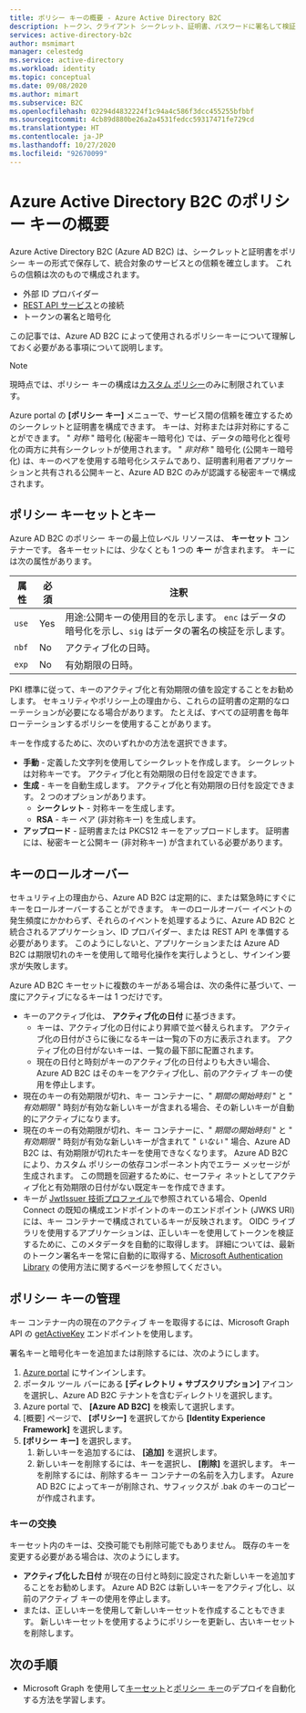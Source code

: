 ```yaml
---
title: ポリシー キーの概要 - Azure Active Directory B2C
description: トークン、クライアント シークレット、証明書、パスワードに署名して検証するために Azure Active Directory B2C で使用できる暗号化ポリシー キーの種類について説明します。
services: active-directory-b2c
author: msmimart
manager: celestedg
ms.service: active-directory
ms.workload: identity
ms.topic: conceptual
ms.date: 09/08/2020
ms.author: mimart
ms.subservice: B2C
ms.openlocfilehash: 02294d4832224f1c94a4c586f3dcc455255bfbbf
ms.sourcegitcommit: 4cb89d880be26a2a4531fedcc59317471fe729cd
ms.translationtype: HT
ms.contentlocale: ja-JP
ms.lasthandoff: 10/27/2020
ms.locfileid: "92670099"
---
```

# <a name="overview-of-policy-keys-in-azure-active-directory-b2c"></a>Azure Active Directory B2C のポリシー キーの概要

Azure Active Directory B2C (Azure AD B2C) は、シークレットと証明書をポリシー キーの形式で保存して、統合対象のサービスとの信頼を確立します。 これらの信頼は次のもので構成されます。

- 外部 ID プロバイダー
- [REST API サービス](restful-technical-profile.md)との接続
- トークンの署名と暗号化

 この記事では、Azure AD B2C によって使用されるポリシーキーについて理解しておく必要がある事項について説明します。

> [!NOTE]
> 現時点では、ポリシー キーの構成は[カスタム ポリシー](active-directory-b2c-get-started-custom.md)のみに制限されています。

Azure portal の **[ポリシー キー]** メニューで、サービス間の信頼を確立するためのシークレットと証明書を構成できます。 キーは、対称または非対称にすることができます。 " *対称* " 暗号化 (秘密キー暗号化) では、データの暗号化と復号化の両方に共有シークレットが使用されます。 " *非対称* " 暗号化 (公開キー暗号化) は、キーのペアを使用する暗号化システムであり、証明書利用者アプリケーションと共有される公開キーと、Azure AD B2C のみが認識する秘密キーで構成されます。

## <a name="policy-keyset-and-keys"></a>ポリシー キーセットとキー

Azure AD B2C のポリシー キーの最上位レベル リソースは、 **キーセット** コンテナーです。 各キーセットには、少なくとも 1 つの **キー** が含まれます。 キーには次の属性があります。

| 属性 |  必須 | 注釈 |
| --- | --- |--- |
| `use` | Yes | 用途:公開キーの使用目的を示します。 `enc` はデータの暗号化を示し、`sig` はデータの署名の検証を示します。|
| `nbf`| No | アクティブ化の日時。 |
| `exp`| No | 有効期限の日時。 |

PKI 標準に従って、キーのアクティブ化と有効期限の値を設定することをお勧めします。 セキュリティやポリシー上の理由から、これらの証明書の定期的なローテーションが必要になる場合があります。 たとえば、すべての証明書を毎年ローテーションするポリシーを使用することがあります。

キーを作成するために、次のいずれかの方法を選択できます。

- **手動** - 定義した文字列を使用してシークレットを作成します。 シークレットは対称キーです。 アクティブ化と有効期限の日付を設定できます。
- **生成** - キーを自動生成します。 アクティブ化と有効期限の日付を設定できます。 2 つのオプションがあります。
  - **シークレット** - 対称キーを生成します。
  - **RSA** - キー ペア (非対称キー) を生成します。
- **アップロード** - 証明書または PKCS12 キーをアップロードします。 証明書には、秘密キーと公開キー (非対称キー) が含まれている必要があります。

## <a name="key-rollover"></a>キーのロールオーバー

セキュリティ上の理由から、Azure AD B2C は定期的に、または緊急時にすぐにキーをロールオーバーすることができます。 キーのロールオーバー イベントの発生頻度にかかわらず、それらのイベントを処理するように、Azure AD B2C と統合されるアプリケーション、ID プロバイダー、または REST API を準備する必要があります。 このようにしないと、アプリケーションまたは Azure AD B2C は期限切れのキーを使用して暗号化操作を実行しようとし、サインイン要求が失敗します。

Azure AD B2C キーセットに複数のキーがある場合は、次の条件に基づいて、一度にアクティブになるキーは 1 つだけです。

- キーのアクティブ化は、 **アクティブ化の日付** に基づきます。
  - キーは、アクティブ化の日付により昇順で並べ替えられます。 アクティブ化の日付がさらに後になるキーは一覧の下の方に表示されます。 アクティブ化の日付がないキーは、一覧の最下部に配置されます。
  - 現在の日付と時刻がキーのアクティブ化の日付よりも大きい場合、Azure AD B2C はそのキーをアクティブ化し、前のアクティブ キーの使用を停止します。
- 現在のキーの有効期限が切れ、キー コンテナーに、" *期間の開始時刻* " と " *有効期限* " 時刻が有効な新しいキーが含まれる場合、その新しいキーが自動的にアクティブになります。
- 現在のキーの有効期限が切れ、キー コンテナーに、" *期間の開始時刻* " と " *有効期限* " 時刻が有効な新しいキーが含まれて " *いない* " 場合、Azure AD B2C は、有効期限が切れたキーを使用できなくなります。 Azure AD B2C により、カスタム ポリシーの依存コンポーネント内でエラー メッセージが生成されます。 この問題を回避するために、セーフティ ネットとしてアクティブ化と有効期限の日付がない既定キーを作成できます。
- キーが [JwtIssuer 技術プロファイル](https://docs.microsoft.com/azure/active-directory-b2c/jwt-issuer-technical-profile)で参照されている場合、OpenId Connect の既知の構成エンドポイントのキーのエンドポイント (JWKS URI) には、キー コンテナーで構成されているキーが反映されます。 OIDC ライブラリを使用するアプリケーションは、正しいキーを使用してトークンを検証するために、このメタデータを自動的に取得します。 詳細については、最新のトークン署名キーを常に自動的に取得する、[Microsoft Authentication Library](https://docs.microsoft.com/azure/active-directory/develop/msal-b2c-overview) の使用方法に関するページを参照してください。

## <a name="policy-key-management"></a>ポリシー キーの管理

キー コンテナー内の現在のアクティブ キーを取得するには、Microsoft Graph API の [getActiveKey](https://docs.microsoft.com/graph/api/trustframeworkkeyset-getactivekey) エンドポイントを使用します。

署名キーと暗号化キーを追加または削除するには、次のようにします。

1. [Azure portal](https://portal.azure.com) にサインインします。
1. ポータル ツール バーにある **[ディレクトリ + サブスクリプション]** アイコンを選択し、Azure AD B2C テナントを含むディレクトリを選択します。
1. Azure portal で、 **[Azure AD B2C]** を検索して選択します。
1. [概要] ページで、 **[ポリシー]** を選択してから **[Identity Experience Framework]** を選択します。
1. **[ポリシー キー]** を選択します。 
    1. 新しいキーを追加するには、 **[追加]** を選択します。
    1. 新しいキーを削除するには、キーを選択し、 **[削除]** を選択します。 キーを削除するには、削除するキー コンテナーの名前を入力します。 Azure AD B2C によってキーが削除され、サフィックスが .bak のキーのコピーが作成されます。

### <a name="replace-a-key"></a>キーの交換

キーセット内のキーは、交換可能でも削除可能でもありません。 既存のキーを変更する必要がある場合は、次のようにします。

- **アクティブ化した日付** が現在の日付と時刻に設定された新しいキーを追加することをお勧めします。 Azure AD B2C は新しいキーをアクティブ化し、以前のアクティブ キーの使用を停止します。
- または、正しいキーを使用して新しいキーセットを作成することもできます。 新しいキーセットを使用するようにポリシーを更新し、古いキーセットを削除します。 

## <a name="next-steps"></a>次の手順

- Microsoft Graph を使用して[キーセット](microsoft-graph-operations.md#trust-framework-policy-keyset)と[ポリシー キー](microsoft-graph-operations.md#trust-framework-policy-key)のデプロイを自動化する方法を学習します。







